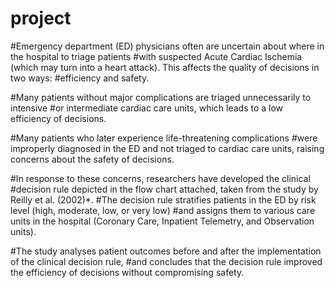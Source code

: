 # project
#Emergency department (ED) physicians often are uncertain about where in the hospital to triage patients 
#with suspected Acute Cardiac Ischemia (which may turn into a heart attack). This affects the quality of decisions in two ways: 
#efficiency and safety.

#Many patients without major complications are triaged unnecessarily to intensive 
#or intermediate cardiac care units, which leads to a low efficiency of decisions.

#Many patients who later experience life-threatening complications 
#were improperly diagnosed in the ED and not triaged to cardiac care units, raising concerns about the safety of decisions.

#In response to these concerns, researchers have developed the clinical 
#decision rule depicted in the flow chart attached, taken from the study by Reilly et al. (2002)*. 
#The decision rule stratifies patients in the ED by risk level (high, moderate, low, or very low) 
#and assigns them to various care units in the hospital (Coronary Care, Inpatient Telemetry, and Observation units). 

#The study analyses patient outcomes before and after the implementation of the clinical decision rule, 
#and concludes that the decision rule improved the efficiency of decisions without compromising safety.
